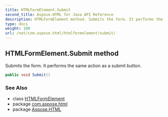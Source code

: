 ```yaml
---
title: HTMLFormElement.Submit
second_title: Aspose.HTML for Java API Reference
description: HTMLFormElement method. Submits the form. It performs the same action as a submit button
type: docs
weight: 100
url: /net/com.aspose.html/htmlformelement/submit/
---
```

## HTMLFormElement.Submit method

Submits the form. It performs the same action as a submit button.

```java
public void Submit()
```

### See Also

* class [HTMLFormElement](../)
* package [com.aspose.html](../../htmlformelement/)
* package [Aspose.HTML](../../../)
